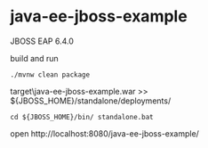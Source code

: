 # java-ee-jboss-example

JBOSS EAP 6.4.0

build and run 
~~~~
./mvnw clean package 
~~~~

target\java-ee-jboss-example.war >> ${JBOSS_HOME}/standalone/deployments/
~~~~
cd ${JBOSS_HOME}/bin/ standalone.bat
~~~~

 open http://localhost:8080/java-ee-jboss-example/